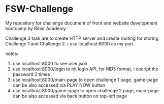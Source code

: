 # FSW-Challenge
My repository for challenge document of front end website development bootcamp by Binar Academy

Challenge 3 task are to create HTTP server and create rooting for storing Challenge 1 and Challenge 2. i use localhost:8000 as my port.

notes:
1. use localhost:8000 to see user.json
2. use localhost:8000/login to hit login API, for MD5 format, i encript the password 2 times
3. use localhost:8000/main-page to open challenge 1 page, game-page can be also accessed via PLAY NOW button
4. use localhost:8000/game-page to open challenge 2 page, main-page can be also accessed via back button on top-left page